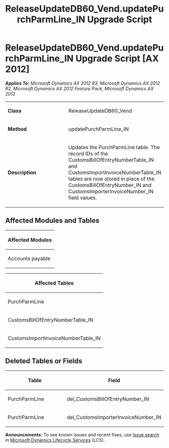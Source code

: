 ﻿---
title: ReleaseUpdateDB60_Vend.updatePurchParmLine_IN Upgrade Script
TOCTitle: ReleaseUpdateDB60_Vend.updatePurchParmLine_IN Upgrade Script
ms:assetid: 7edc9fd5-9739-0aa8-b243-27e46d305980
ms:mtpsurl: https://msdn.microsoft.com/en-us/library/JJ685859(v=AX.60)
ms:contentKeyID: 49709313
ms.date: 05/18/2015
mtps_version: v=AX.60
---

# ReleaseUpdateDB60\_Vend.updatePurchParmLine\_IN Upgrade Script [AX 2012]


_**Applies To:** Microsoft Dynamics AX 2012 R3, Microsoft Dynamics AX 2012 R2, Microsoft Dynamics AX 2012 Feature Pack, Microsoft Dynamics AX 2012_

<table>
<colgroup>
<col style="width: 50%" />
<col style="width: 50%" />
</colgroup>
<tbody>
<tr class="odd">
<td><p><strong>Class</strong></p></td>
<td><p>ReleaseUpdateDB60_Vend</p></td>
</tr>
<tr class="even">
<td><p><strong>Method</strong></p></td>
<td><p>updatePurchParmLine_IN</p></td>
</tr>
<tr class="odd">
<td><p><strong>Description</strong></p></td>
<td><p>Updates the PurchParmLine table. The record IDs of the CustomsBillOfEntryNumberTable_IN and CustomsImportInvoiceNumberTable_IN tables are now stored in place of the CustomsBillOfEntryNumber_IN and CustomsImporterInvoiceNumber_IN field values.</p></td>
</tr>
</tbody>
</table>


## Affected Modules and Tables

<table>
<colgroup>
<col style="width: 100%" />
</colgroup>
<thead>
<tr class="header">
<th><p>Affected Modules</p></th>
</tr>
</thead>
<tbody>
<tr class="odd">
<td><p>Accounts payable</p></td>
</tr>
</tbody>
</table>


<table>
<colgroup>
<col style="width: 100%" />
</colgroup>
<thead>
<tr class="header">
<th><p>Affected Tables</p></th>
</tr>
</thead>
<tbody>
<tr class="odd">
<td><p>PurchParmLine</p></td>
</tr>
<tr class="even">
<td><p>CustomsBillOfEntryNumberTable_IN</p></td>
</tr>
<tr class="odd">
<td><p>CustomsImportInvoiceNumberTable_IN</p></td>
</tr>
</tbody>
</table>


## Deleted Tables or Fields

<table>
<colgroup>
<col style="width: 50%" />
<col style="width: 50%" />
</colgroup>
<thead>
<tr class="header">
<th><p>Table</p></th>
<th><p>Field</p></th>
</tr>
</thead>
<tbody>
<tr class="odd">
<td><p>PurchParmLine</p></td>
<td><p>del_CustomsBillOfEntryNumber_IN</p></td>
</tr>
<tr class="even">
<td><p>PurchParmLine</p></td>
<td><p>del_CustomsImporterInvoiceNumber_IN</p></td>
</tr>
</tbody>
</table>

  
**Announcements:** To see known issues and recent fixes, use [Issue search](http://go.microsoft.com/fwlink/?linkid=389258) in [Microsoft Dynamics Lifecycle Services](http://go.microsoft.com/fwlink/?linkid=306505) (LCS).

